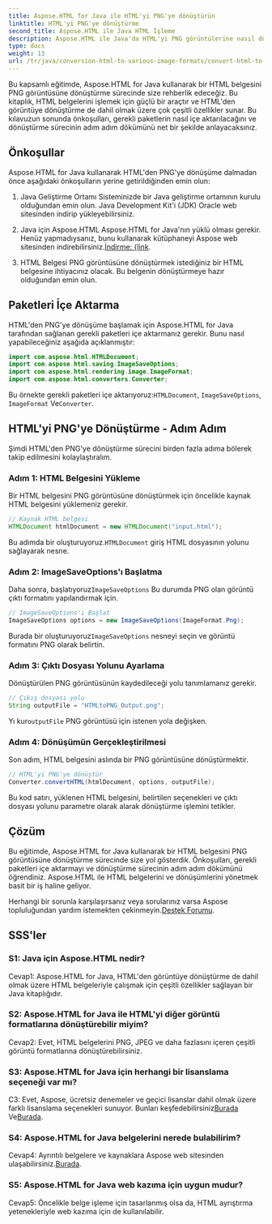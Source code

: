 ```yaml
---
title: Aspose.HTML for Java ile HTML'yi PNG'ye dönüştürün
linktitle: HTML'yi PNG'ye dönüştürme
second_title: Aspose.HTML ile Java HTML İşleme
description: Aspose.HTML ile Java'da HTML'yi PNG görüntülerine nasıl dönüştüreceğinizi öğrenin. Adım adım talimatlar içeren kapsamlı bir kılavuz.
type: docs
weight: 13
url: /tr/java/conversion-html-to-various-image-formats/convert-html-to-png/
---
```

Bu kapsamlı eğitimde, Aspose.HTML for Java kullanarak bir HTML belgesini PNG görüntüsüne dönüştürme sürecinde size rehberlik edeceğiz. Bu kitaplık, HTML belgelerini işlemek için güçlü bir araçtır ve HTML'den görüntüye dönüştürme de dahil olmak üzere çok çeşitli özellikler sunar. Bu kılavuzun sonunda önkoşulları, gerekli paketlerin nasıl içe aktarılacağını ve dönüştürme sürecinin adım adım dökümünü net bir şekilde anlayacaksınız.

## Önkoşullar

Aspose.HTML for Java kullanarak HTML'den PNG'ye dönüşüme dalmadan önce aşağıdaki önkoşulların yerine getirildiğinden emin olun:

1. Java Geliştirme Ortamı
Sisteminizde bir Java geliştirme ortamının kurulu olduğundan emin olun. Java Development Kit'i (JDK) Oracle web sitesinden indirip yükleyebilirsiniz.

2. Java için Aspose.HTML
 Aspose.HTML for Java'nın yüklü olması gerekir. Henüz yapmadıysanız, bunu kullanarak kütüphaneyi Aspose web sitesinden indirebilirsiniz.[İndirme: {link](https://releases.aspose.com/html/java/).

3. HTML Belgesi
PNG görüntüsüne dönüştürmek istediğiniz bir HTML belgesine ihtiyacınız olacak. Bu belgenin dönüştürmeye hazır olduğundan emin olun.

## Paketleri İçe Aktarma

HTML'den PNG'ye dönüşüme başlamak için Aspose.HTML for Java tarafından sağlanan gerekli paketleri içe aktarmanız gerekir. Bunu nasıl yapabileceğiniz aşağıda açıklanmıştır:

```java
import com.aspose.html.HTMLDocument;
import com.aspose.html.saving.ImageSaveOptions;
import com.aspose.html.rendering.image.ImageFormat;
import com.aspose.html.converters.Converter;
```

 Bu örnekte gerekli paketleri içe aktarıyoruz:`HTMLDocument`, `ImageSaveOptions`, `ImageFormat` Ve`Converter`.

## HTML'yi PNG'ye Dönüştürme - Adım Adım

Şimdi HTML'den PNG'ye dönüştürme sürecini birden fazla adıma bölerek takip edilmesini kolaylaştıralım.

### Adım 1: HTML Belgesini Yükleme

Bir HTML belgesini PNG görüntüsüne dönüştürmek için öncelikle kaynak HTML belgesini yüklemeniz gerekir.

```java
// Kaynak HTML belgesi
HTMLDocument htmlDocument = new HTMLDocument("input.html");
```

 Bu adımda bir oluşturuyoruz.`HTMLDocument` giriş HTML dosyasının yolunu sağlayarak nesne.

### Adım 2: ImageSaveOptions'ı Başlatma

 Daha sonra, başlatıyoruz`ImageSaveOptions` Bu durumda PNG olan görüntü çıktı formatını yapılandırmak için.

```java
// ImageSaveOptions'ı Başlat
ImageSaveOptions options = new ImageSaveOptions(ImageFormat.Png);
```

 Burada bir oluşturuyoruz`ImageSaveOptions` nesneyi seçin ve görüntü formatını PNG olarak belirtin.

### Adım 3: Çıktı Dosyası Yolunu Ayarlama

Dönüştürülen PNG görüntüsünün kaydedileceği yolu tanımlamanız gerekir.

```java
// Çıkış dosyası yolu
String outputFile = "HTMLtoPNG_Output.png";
```

 Yı kur`outputFile` PNG görüntüsü için istenen yola değişken.

### Adım 4: Dönüşümün Gerçekleştirilmesi

Son adım, HTML belgesini aslında bir PNG görüntüsüne dönüştürmektir.

```java
// HTML'yi PNG'ye dönüştür
Converter.convertHTML(htmlDocument, options, outputFile);
```

Bu kod satırı, yüklenen HTML belgesini, belirtilen seçenekleri ve çıktı dosyası yolunu parametre olarak alarak dönüştürme işlemini tetikler.

## Çözüm

Bu eğitimde, Aspose.HTML for Java kullanarak bir HTML belgesini PNG görüntüsüne dönüştürme sürecinde size yol gösterdik. Önkoşulları, gerekli paketleri içe aktarmayı ve dönüştürme sürecinin adım adım dökümünü öğrendiniz. Aspose.HTML ile HTML belgelerini ve dönüşümlerini yönetmek basit bir iş haline geliyor.

 Herhangi bir sorunla karşılaşırsanız veya sorularınız varsa Aspose topluluğundan yardım istemekten çekinmeyin.[Destek Forumu](https://forum.aspose.com/).

## SSS'ler

### S1: Java için Aspose.HTML nedir?

Cevap1: Aspose.HTML for Java, HTML'den görüntüye dönüştürme de dahil olmak üzere HTML belgeleriyle çalışmak için çeşitli özellikler sağlayan bir Java kitaplığıdır.

### S2: Aspose.HTML for Java ile HTML'yi diğer görüntü formatlarına dönüştürebilir miyim?

Cevap2: Evet, HTML belgelerini PNG, JPEG ve daha fazlasını içeren çeşitli görüntü formatlarına dönüştürebilirsiniz.

### S3: Aspose.HTML for Java için herhangi bir lisanslama seçeneği var mı?

 C3: Evet, Aspose, ücretsiz denemeler ve geçici lisanslar dahil olmak üzere farklı lisanslama seçenekleri sunuyor. Bunları keşfedebilirsiniz[Burada](https://purchase.aspose.com/buy) Ve[Burada](https://purchase.aspose.com/temporary-license/).

### S4: Aspose.HTML for Java belgelerini nerede bulabilirim?

 Cevap4: Ayrıntılı belgelere ve kaynaklara Aspose web sitesinden ulaşabilirsiniz.[Burada](https://reference.aspose.com/html/java/).

### S5: Aspose.HTML for Java web kazıma için uygun mudur?

Cevap5: Öncelikle belge işleme için tasarlanmış olsa da, HTML ayrıştırma yetenekleriyle web kazıma için de kullanılabilir.